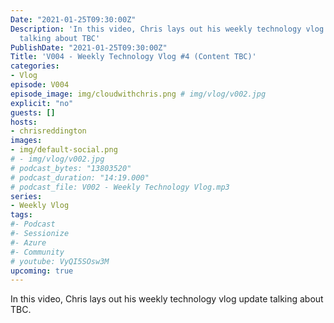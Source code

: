```yaml
---
Date: "2021-01-25T09:30:00Z"
Description: 'In this video, Chris lays out his weekly technology vlog update
  talking about TBC'
PublishDate: "2021-01-25T09:30:00Z"
Title: 'V004 - Weekly Technology Vlog #4 (Content TBC)'
categories:
- Vlog
episode: V004
episode_image: img/cloudwithchris.png # img/vlog/v002.jpg
explicit: "no"
guests: []
hosts:
- chrisreddington
images:
- img/default-social.png
# - img/vlog/v002.jpg
# podcast_bytes: "13803520"
# podcast_duration: "14:19.000"
# podcast_file: V002 - Weekly Technology Vlog.mp3
series:
- Weekly Vlog
tags:
#- Podcast
#- Sessionize
#- Azure
#- Community
# youtube: VyQI5SOsw3M
upcoming: true
---
```

In this video, Chris lays out his weekly technology vlog update talking about TBC.